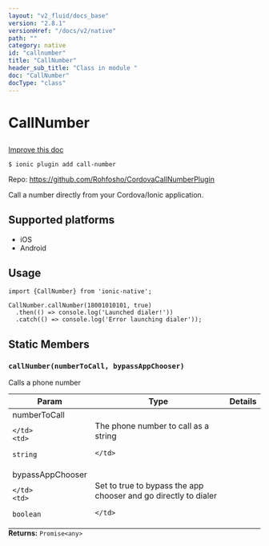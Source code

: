 ```yaml
---
layout: "v2_fluid/docs_base"
version: "2.8.1"
versionHref: "/docs/v2/native"
path: ""
category: native
id: "callnumber"
title: "CallNumber"
header_sub_title: "Class in module "
doc: "CallNumber"
docType: "class"
---
```








<h1 class="api-title">
  
  CallNumber
  

  

  </h1>

<a class="improve-v2-docs" href="http://github.com/driftyco/ionic-native/edit/master/src/plugins/call-number.ts#L0">
  Improve this doc
</a>



<!-- decorators -->





<pre><code>$ ionic plugin add call-number</code></pre>
<p>Repo:
  <a href="https://github.com/Rohfosho/CordovaCallNumberPlugin">
    https://github.com/Rohfosho/CordovaCallNumberPlugin
  </a>
</p>

<!-- description -->

<p>Call a number directly from your Cordova/Ionic application.</p>


<!-- @platforms tag -->
<h2>Supported platforms</h2>

<ul>
  <li>iOS</li><li>Android</li>
</ul>

<!-- @platforms tag end -->


<!-- if doc.decorators -->

<!-- @usage tag -->

<h2>Usage</h2>

<pre><code>import {CallNumber} from &#39;ionic-native&#39;;

CallNumber.callNumber(18001010101, true)
  .then(() =&gt; console.log(&#39;Launched dialer!&#39;))
  .catch(() =&gt; console.log(&#39;Error launching dialer&#39;));
</code></pre>




<!-- @property tags -->


<h2>Static Members</h2>

<div id="callNumber"></div>
<h3><code>callNumber(numberToCall,&nbsp;bypassAppChooser)</code>
  
</h3>




Calls a phone number


<table class="table param-table" style="margin:0;">
  <thead>
  <tr>
    <th>Param</th>
    <th>Type</th>
    <th>Details</th>
  </tr>
  </thead>
  <tbody>
  
  <tr>
    <td>
      numberToCall
      
      
    </td>
    <td>
      
<code>string</code>
    </td>
    <td>
      <p>The phone number to call as a string</p>

      
    </td>
  </tr>
  
  <tr>
    <td>
      bypassAppChooser
      
      
    </td>
    <td>
      
<code>boolean</code>
    </td>
    <td>
      <p>Set to true to bypass the app chooser and go directly to dialer</p>

      
    </td>
  </tr>
  
  </tbody>
</table>





<div class="return-value" markdown="1">
  <i class="icon ion-arrow-return-left"></i>
  <b>Returns:</b> 
<code>Promise&lt;any&gt;</code> 
</div>




<!-- methods on the class -->



<!-- other classes -->

<!-- end other classes -->

<!-- interfaces -->

<!-- end interfaces -->

<!-- related link --><!-- end content block -->


<!-- end body block -->

